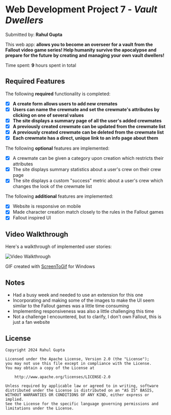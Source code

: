 # Web Development Project 7 - *Vault Dwellers*

Submitted by: **Rahul Gupta**

This web app: **allows you to become an overseer for a vault from the Fallout video game series! Help humanity survive the apocalypse and prepare for the future by creating and managing your own vault dwellers!**

Time spent: **9** hours spent in total

## Required Features

The following **required** functionality is completed:

- [x] **A create form allows users to add new cremates**
- [x] **Users can name the crewmate and set the crewmate's attributes by clicking on one of several values**
- [x] **The site displays a summary page of all the user's added crewmates**
- [x] **A previously created crewmate can be updated from the crewmate list**
- [x] **A previously created crewmate can be deleted from the crewmate list**
- [x] **Each crewmate has a direct, unique link to an info page about them**

The following **optional** features are implemented:

- [x] A crewmate can be given a category upon creation which restricts their attributes
- [x] The site displays summary statistics about a user's crew on their crew page 
- [x] The site displays a custom "success" metric about a user's crew which changes the look of the crewmate list

The following **additional** features are implemented:

* [x] Website is responsive on mobile
* [x] Made character creation match closely to the rules in the Fallout games
* [x] Fallout inspired UI

## Video Walkthrough

Here's a walkthrough of implemented user stories:

<img src='./dwellers-demo.gif' title='Video Walkthrough' width='' alt='Video Walkthrough' />

<!-- Replace this with whatever GIF tool you used! -->
GIF created with [ScreenToGif](https://www.screentogif.com/) for Windows
<!-- Recommended tools:
[Kap](https://getkap.co/) for macOS
[ScreenToGif](https://www.screentogif.com/) for Windows
[peek](https://github.com/phw/peek) for Linux. -->

## Notes

* Had a busy week and needed to use an extension for this one
* Incorporating and making some of the images to make the UI seem similar to the Fallout games was a little time consuming
* Implementing responsiveness was also a little challenging this time
* Not a challenge I encountered, but to clarify, I don't own Fallout, this is just a fan website

## License

    Copyright 2024 Rahul Gupta

    Licensed under the Apache License, Version 2.0 (the "License");
    you may not use this file except in compliance with the License.
    You may obtain a copy of the License at

        http://www.apache.org/licenses/LICENSE-2.0

    Unless required by applicable law or agreed to in writing, software
    distributed under the License is distributed on an "AS IS" BASIS,
    WITHOUT WARRANTIES OR CONDITIONS OF ANY KIND, either express or implied.
    See the License for the specific language governing permissions and
    limitations under the License.